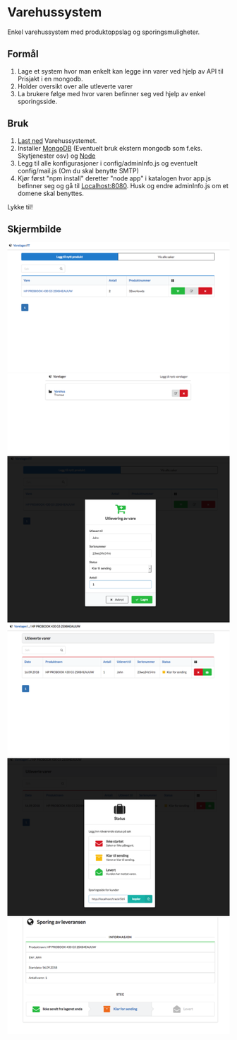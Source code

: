 # Varehussystem
Enkel varehussystem med produktoppslag og sporingsmuligheter.

## Formål
1. Lage et system hvor man enkelt kan legge inn varer ved hjelp av API til Prisjakt i en mongodb.
1. Holder oversikt over alle utleverte varer
1. La brukere følge med hvor varen befinner seg ved hjelp av enkel sporingsside.

## Bruk
1. [Last ned](https://github.com/kims89/Varehussystem/archive/master.zip) Varehussystemet.
1. Installer [MongoDB](https://docs.mongodb.com/manual/installation/) (Eventuelt bruk ekstern mongodb som f.eks. Skytjenester osv) og [Node](https://nodejs.org/en/download)
1. Legg til alle konfigurasjoner i config/adminInfo.js og eventuelt config/mail.js (Om du skal benytte SMTP)
1. Kjør først "npm install" deretter "node app" i katalogen hvor app.js befinner seg og gå til [Localhost:8080](http://localhost:8080/). Husk og endre adminInfo.js om et domene skal benyttes.

Lykke til!

## Skjermbilde
![image](https://raw.githubusercontent.com/kims89/Varehussystem/master/Screenshots/Screenshot%20at%20sep.%2016%2016-32-06.png)
![image](https://raw.githubusercontent.com/kims89/Varehussystem/master/Screenshots/Screenshot%20at%20sep.%2016%2016-35-34.png)
![image](https://raw.githubusercontent.com/kims89/Varehussystem/master/Screenshots/Screenshot%20at%20sep.%2016%2016-33-21.png)
![image](https://raw.githubusercontent.com/kims89/Varehussystem/master/Screenshots/Screenshot%20at%20sep.%2016%2016-34-14.png)
![image](https://raw.githubusercontent.com/kims89/Varehussystem/master/Screenshots/Screenshot%20at%20sep.%2016%2016-34-30.png)
![image](https://raw.githubusercontent.com/kims89/Varehussystem/master/Screenshots/Screenshot%20at%20sep.%2016%2016-34-53.png)
